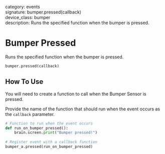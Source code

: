 category: events  
signature: bumper.pressed(callback)  
device_class: bumper  
description: Runs the specified function when the bumper is pressed.  

# Bumper Pressed

Runs the specified function when the bumper is pressed.

```python
bumper.pressed(callback)
```

## How To Use

You will need to create a function to call when the Bumper Sensor is pressed. 

Provide the name of the function that should run when the event occurs as the `callback` parameter.

```python
# Function to run when the event occurs
def run_on_bumper_pressed():
    brain.screen.print("Bumper pressed!")
 
# Register event with a callback function
bumper_a.pressed(run_on_bumper_pressed)
```

<advanced>
</advanced>